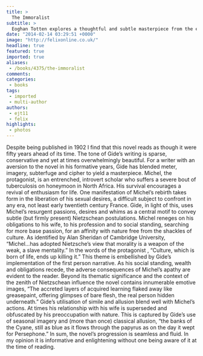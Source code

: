 ```yaml
---
title: >
  The Immoralist
subtitle: >
  Eoghan Totten explores a thoughtful and subtle masterpiece from the early 1900s
date: "2014-02-14 03:29:51 +0000"
image: "http://felixonline.co.uk/"
headline: true
featured: true
imported: true
aliases:
 - /books/4375/the-immoralist
comments:
categories:
 - books
tags:
 - imported
 - multi-author
authors:
 - ejt11
 - felix
highlights:
 - photos
---
```


Despite being published in 1902 I find that this novel reads as though it were fifty years ahead of its time. The tone of Gide’s writing is sparse, conservative and yet at times overwhelmingly beautiful. For a writer with an aversion to the novel in his formative years, Gide has blended meter, imagery, subterfuge and cipher to yield a masterpiece. Michel, the protagonist, is an entrenched, introvert scholar who suffers a severe bout of tuberculosis on honeymoon in North Africa. His survival encourages a revival of enthusiasm for life. One manifestation of Michel’s rebirth takes form in the liberation of his sexual desires, a difficult subject to confront in any era, not least early twentieth century France. Gide, in light of this, uses Michel’s resurgent passions, desires and whims as a central motif to convey subtle (but firmly present) Nietzschean postulations. Michel reneges on his obligations to his wife, to his profession and to social standing, searching for more base passion, for an affinity with nature free from the shackles of culture. As identified by Alan Sheridan of Cambridge University, “Michel...has adopted Nietzsche’s view that morality is a weapon of the weak, a slave mentality.” In the words of the protagonist , “Culture, which is born of life, ends up killing it.” This theme is embellished by Gide’s implementation of the first person narrative. As his social standing, wealth and obligations recede, the adverse consequences of Michel’s apathy are evident to the reader. Beyond its thematic significance and the context of the zenith of Nietzschean influence the novel contains innumerable emotive images, “The accreted layers of acquired learning flaked away like greasepaint, offering glimpses of bare flesh, the real person hidden underneath.” Gide’s utilisation of simile and allusion blend well with Michel’s actions. At times his relationship with his wife is superseded and obfuscated by his preoccupation with nature. This is captured by Gide’s use of seasonal imagery and (more than once) classical allusion, “the banks of the Cyane, still as blue as it flows through the papyrus as on the day it wept for Persephone.” In sum, the novel’s progression is seamless and fluid. In my opinion it is informative and enlightening without one being aware of it at the time of reading.
